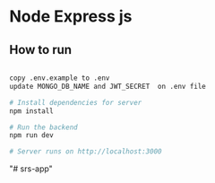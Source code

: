 # Node Express js

## How to run

```bash

copy .env.example to .env
update MONGO_DB_NAME and JWT_SECRET  on .env file

# Install dependencies for server
npm install

# Run the backend
npm run dev

# Server runs on http://localhost:3000
```
"# srs-app" 
